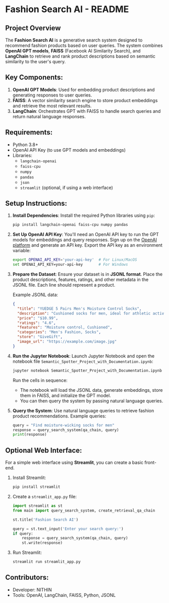 
# Fashion Search AI - README

## Project Overview
The **Fashion Search AI** is a generative search system designed to recommend fashion products based on user queries. The system combines **OpenAI GPT models**, **FAISS** (Facebook AI Similarity Search), and **LangChain** to retrieve and rank product descriptions based on semantic similarity to the user's query.

## Key Components:
1. **OpenAI GPT Models**: Used for embedding product descriptions and generating responses to user queries.
2. **FAISS**: A vector similarity search engine to store product embeddings and retrieve the most relevant results.
3. **LangChain**: Orchestrates GPT with FAISS to handle search queries and return natural language responses.

## Requirements:
- Python 3.8+
- OpenAI API Key (to use GPT models and embeddings)
- Libraries:
  - `langchain-openai`
  - `faiss-cpu`
  - `numpy`
  - `pandas`
  - `json`
  - `streamlit` (optional, if using a web interface)

## Setup Instructions:

1. **Install Dependencies**:
   Install the required Python libraries using `pip`:
   ```bash
   pip install langchain-openai faiss-cpu numpy pandas
   ```

2. **Set Up OpenAI API Key**:
   You'll need an OpenAI API key to run the GPT models for embeddings and query responses. Sign up on the [OpenAI platform](https://platform.openai.com) and generate an API key.
   Export the API key as an environment variable:
   ```bash
   export OPENAI_API_KEY='your-api-key'  # For Linux/MacOS
   set OPENAI_API_KEY=your-api-key       # For Windows
   ```

3. **Prepare the Dataset**:
   Ensure your dataset is in **JSONL format**. Place the product descriptions, features, ratings, and other metadata in the JSONL file. Each line should represent a product.

   Example JSONL data:
   ```json
   {
     "title": "YUEDGE 5 Pairs Men's Moisture Control Socks",
     "description": "Cushioned socks for men, ideal for athletic activities.",
     "price": "$10.99",
     "ratings": "4.6",
     "features": "Moisture control, Cushioned",
     "categories": "Men's Fashion, Socks",
     "store": "GiveGift",
     "image_url": "https://example.com/image.jpg"
   }
   ```

4. **Run the Jupyter Notebook**:
   Launch Jupyter Notebook and open the notebook file `Semantic_Spotter_Project_with_Documentation.ipynb`:
   ```bash
   jupyter notebook Semantic_Spotter_Project_with_Documentation.ipynb
   ```
   Run the cells in sequence:
   - The notebook will load the JSONL data, generate embeddings, store them in FAISS, and initialize the GPT model.
   - You can then query the system by passing natural language queries.

5. **Query the System**:
   Use natural language queries to retrieve fashion product recommendations. Example queries:
   ```python
   query = "Find moisture-wicking socks for men"
   response = query_search_system(qa_chain, query)
   print(response)
   ```

## Optional Web Interface:
For a simple web interface using **Streamlit**, you can create a basic front-end.

1. Install Streamlit:
   ```bash
   pip install streamlit
   ```

2. Create a `streamlit_app.py` file:
   ```python
   import streamlit as st
   from main import query_search_system, create_retrieval_qa_chain

   st.title('Fashion Search AI')

   query = st.text_input('Enter your search query:')
   if query:
       response = query_search_system(qa_chain, query)
       st.write(response)
   ```

3. Run Streamlit:
   ```bash
   streamlit run streamlit_app.py
   ```


## Contributors:
- Developer: NITHIN
- Tools: OpenAI, LangChain, FAISS, Python, JSONL
